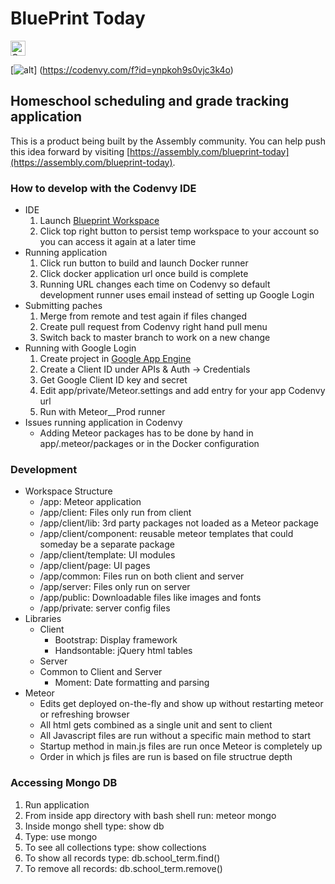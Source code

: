 # BluePrint Today #

<a href="https://assembly.com/blueprint-today/bounties?utm_campaign=assemblage&utm_source=blueprint-today&utm_medium=repo_badge"><img src="https://asm-badger.herokuapp.com/blueprint-today/badges/tasks.svg" height="24px" alt="Open Tasks" /></a>

[![alt](https://codenvy.com/factory/resources/factory-white.png)] (https://codenvy.com/f?id=ynpkoh9s0vjc3k4o)


## Homeschool scheduling and grade tracking application
This is a product being built by the Assembly community. You can help push this idea forward by visiting [https://assembly.com/blueprint-today](https://assembly.com/blueprint-today).

### How to develop with the Codenvy IDE ###

* IDE
    1. Launch [Blueprint Workspace](https://codenvy.com/f?id=ynpkoh9s0vjc3k4o)
    1. Click top right button to persist temp workspace to your account so you can access it again at a later time
* Running application
    1. Click run button to build and launch Docker runner
    1. Click docker application url once build is complete
    1. Running URL changes each time on Codenvy so default development runner uses email instead of setting up Google Login
* Submitting paches
    1. Merge from remote and test again if files changed
    1. Create pull request from Codenvy right hand pull menu
    1. Switch back to master branch to work on a new change
* Running with Google Login
    1. Create project in [Google App Engine](https://console.developers.google.com)
    1. Create a Client ID under APIs & Auth -> Credentials
    1. Get Google Client ID key and secret
    1. Edit app/private/Meteor.settings and add entry for your app Codenvy url
    1. Run with Meteor__Prod runner
* Issues running application in Codenvy
    * Adding Meteor packages has to be done by hand in app/.meteor/packages or in the Docker configuration

### Development ###

* Workspace Structure
    * /app: Meteor application
    * /app/client: Files only run from client
    * /app/client/lib: 3rd party packages not loaded as a Meteor package
    * /app/client/component: reusable meteor templates that could someday be a separate package
    * /app/client/template: UI modules
    * /app/client/page: UI pages
    * /app/common: Files run on both client and server
    * /app/server: Files only run on server
    * /app/public: Downloadable files like images and fonts
    * /app/private: server config files
* Libraries
    * Client
        * Bootstrap: Display framework
        * Handsontable: jQuery html tables 
    * Server
    * Common to Client and Server
        * Moment: Date formatting and parsing
* Meteor
    * Edits get deployed on-the-fly and show up without restarting meteor or refreshing browser
    * All html gets combined as a single unit and sent to client
    * All Javascript files are run without a specific main method to start
    * Startup method in main.js files are run once Meteor is completely up
    * Order in which js files are run is based on file structrue depth

### Accessing Mongo DB ###

1. Run application
1. From inside app directory with bash shell run: meteor mongo
1. Inside mongo shell type: show db
1. Type: use mongo
1. To see all collections type: show collections
1. To show all records type: db.school_term.find()
1. To remove all records: db.school_term.remove()


